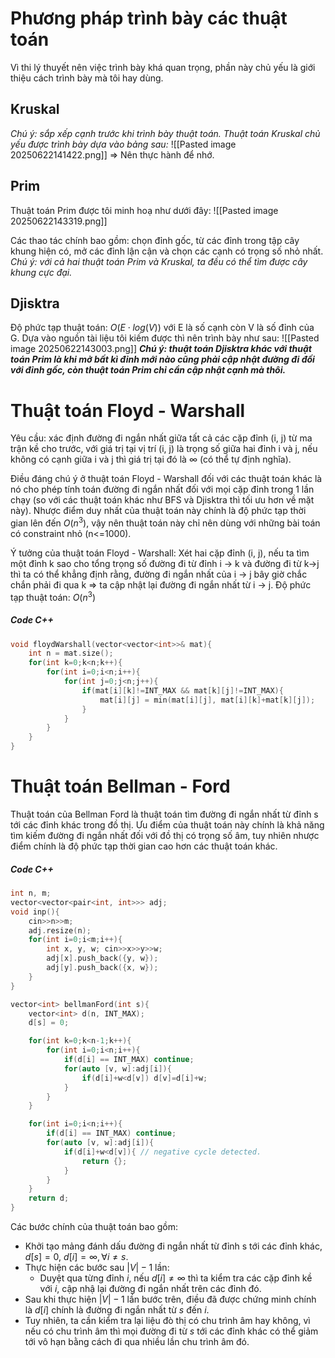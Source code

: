 # Phương pháp trình bày các thuật toán
Vì thi lý thuyết nên việc trình bày khá quan trọng, phần này chủ yếu là giới thiệu cách trình bày mà tôi hay dùng.
## Kruskal
*Chú ý: sắp xếp cạnh trước khi trình bày thuật toán.*
*Thuật toán Kruskal chủ yếu được trình bày dựa vào bảng sau:*
![[Pasted image 20250622141422.png]]
=> Nên thực hành để nhớ.

## Prim 
Thuật toán Prim được tôi minh hoạ như dưới đây:
![[Pasted image 20250622143319.png]]

Các thao tác chính bao gồm: chọn đỉnh gốc, từ các đỉnh trong tập cây khung hiện có, mở các đỉnh lận cận và chọn các cạnh có trọng số nhỏ nhất. 
*Chú ý: với cả hai thuật toán Prim và Kruskal, ta đều có thể tìm được cây khung cực đại.*
## Djisktra
Độ phức tạp thuật toán: $O(E\cdot log(V))$ với E là số cạnh còn V là số đỉnh của G.
Dựa vào nguồn tài liệu tôi kiếm được thì nên trình bày như sau:
![[Pasted image 20250622143003.png]]
***Chú ý: thuật toán Djisktra khác với thuật toán Prim là khi mở bất kì đỉnh mới nào cũng phải cập nhật đường đi đối với đỉnh gốc, còn thuật toán Prim chỉ cần cập nhật cạnh mà thôi.***

# Thuật toán Floyd - Warshall
Yêu cầu: xác định đường đi ngắn nhất giữa tất cả các cặp đỉnh (i, j) từ ma trận kề cho trước, với giá trị tại vị trí (i, j) là trọng số giữa hai đỉnh i và j, nếu không có cạnh giữa i và j thì giá trị tại đó là $\infty$ (có thể tự định nghĩa).

Điều đáng chú ý ở thuật toán Floyd - Warshall đối với các thuật toán khác là nó cho phép tính toán đường đi ngắn nhất đối với mọi cặp đỉnh trong 1 lần chạy (so với các thuật toán khác như BFS và Djisktra thì tối ưu hơn về mặt này).
Nhược điểm duy nhất của thuật toán này chính là độ phức tạp thời gian lên đến $O(n^{3})$, vậy nên thuật toán này chỉ nên dùng với những bài toán có constraint nhỏ (n<=1000).

Ý tưởng của thuật toán Floyd - Warshall: Xét hai cặp đỉnh (i, j), nếu ta tìm một đỉnh k sao cho tổng trọng số đường đi từ đỉnh i -> k  và đường đi từ k->j thì ta có thể khẳng định rằng, đường đi ngắn nhất của i -> j bây giờ chắc chắn phải đi qua k => ta cập nhật lại đường đi ngắn nhất từ i -> j.
Độ phức tạp thuật toán: $O( n^3 )$

##### Code C++
```cpp
void floydWarshall(vector<vector<int>>& mat){
    int n = mat.size();
    for(int k=0;k<n;k++){
        for(int i=0;i<n;i++){
            for(int j=0;j<n;j++){
                if(mat[i][k]!=INT_MAX && mat[k][j]!=INT_MAX){
                    mat[i][j] = min(mat[i][j], mat[i][k]+mat[k][j]);
                }
            }
        }
    }
}

```

# Thuật toán Bellman - Ford
Thuật toán của Bellman Ford là thuật toán tìm đường đi ngắn nhất từ đỉnh s tới các đỉnh khác trong đồ thị. Ưu điểm của thuật toán này chính là khả năng tìm kiếm đường đi ngắn nhất đối với đồ thị có trọng số âm, tuy nhiên nhược điểm chính là độ phức tạp thời gian cao hơn các thuật toán khác.

##### Code C++
```cpp
int n, m;
vector<vector<pair<int, int>>> adj;
void inp(){
    cin>>n>>m;
    adj.resize(n);
    for(int i=0;i<m;i++){
        int x, y, w; cin>>x>>y>>w;
        adj[x].push_back({y, w});
        adj[y].push_back({x, w});
    }
}

vector<int> bellmanFord(int s){
    vector<int> d(n, INT_MAX);
    d[s] = 0;

    for(int k=0;k<n-1;k++){
        for(int i=0;i<n;i++){
            if(d[i] == INT_MAX) continue;
            for(auto [v, w]:adj[i]){
                if(d[i]+w<d[v]) d[v]=d[i]+w;
            }
        }
    }

    for(int i=0;i<n;i++){
        if(d[i] == INT_MAX) continue;
        for(auto [v, w]:adj[i]){
            if(d[i]+w<d[v]){ // negative cycle detected.
                return {};
            }
        }
    }
    return d;
}
```

Các bước chính của thuật toán bao gồm:
- Khởi tạo mảng đánh dấu đường đi ngắn nhất từ đỉnh s tới các đỉnh khác, $d[s]=0$, $d[i] = \infty, \forall i \ne s$.
- Thực hiện các bước sau $|V|-1$ lần:
	- Duyệt qua từng đỉnh $i$, nếu $d[i] \ne \infty$ thì ta kiểm tra các cặp đỉnh kề với $i$, cập nhậ lại đường đi ngắn nhất trên các đỉnh đó.
- Sau khi thực hiện $|V|-1$ lần bước trên, điều đã được chứng minh chính là $d[i]$ chính là đường đi ngắn nhất từ $s$ đến $i$.
- Tuy nhiên, ta cần kiểm tra lại liệu đò thị có chu trình âm hay không, vì nếu có chu trình âm thì mọi đường đi từ $s$ tới các đỉnh khác có thể giảm tới vô hạn bằng cách đi qua nhiều lần chu trình âm đó.

